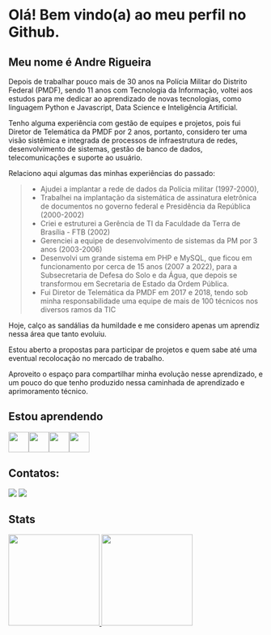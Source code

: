 # Olá! Bem vindo(a) ao meu perfil no Github.

<!--
**AndreRigueira/AndreRigueira** is a ✨ _special_ ✨ repository because its `README.md` (this file) appears on your GitHub profile.

Here are some ideas to get you started:

- 🔭 I’m currently working on ...
- 🌱 I’m currently learning ...
- 👯 I’m looking to collaborate on ...
- 🤔 I’m looking for help with ...
- 💬 Ask me about ...
- 📫 How to reach me: ...
- 😄 Pronouns: ...
- ⚡ Fun fact: ...
-->

  
## Meu nome é Andre Rigueira

Depois de trabalhar pouco mais de 30 anos na Polícia Militar do Distrito Federal (PMDF), sendo 11 anos com Tecnologia da Informação, voltei aos estudos para me dedicar ao aprendizado de novas tecnologias, como linguagem Python e Javascript, Data Science e Inteligência Artificial.

Tenho alguma experiência com gestão de equipes e projetos, pois fui Diretor de Telemática da PMDF por 2 anos, portanto, considero ter uma visão sistêmica e integrada de processos de infraestrutura de redes, desenvolvimento de sistemas, gestão de banco de dados, telecomunicações e suporte ao usuário.

Relaciono aqui algumas das minhas experiências do passado:
> * Ajudei a implantar a rede de dados da Polícia militar (1997-2000), 
> * Trabalhei na implantação da sistemática de assinatura eletrônica de documentos no governo federal e Presidência da República (2000-2002)
> * Criei e estruturei a Gerência de TI da Faculdade da Terra de Brasília - FTB (2002)
> * Gerenciei a equipe de desenvolvimento de sistemas da PM por 3 anos (2003-2006)
> * Desenvolvi um grande sistema em PHP e MySQL, que ficou em funcionamento por cerca de 15 anos (2007 a 2022), para a Subsecretaria de Defesa do Solo e da Água, que depois se transformou em Secretaria de Estado da Ordem Pública.
> * Fui Diretor de Telemática da PMDF em 2017 e 2018, tendo sob minha responsabilidade uma equipe de mais de 100 técnicos nos diversos ramos da TIC

Hoje, calço as sandálias da humildade e me considero apenas um aprendiz nessa área que tanto evoluiu.

Estou aberto a propostas para participar de projetos e quem sabe até uma eventual recolocação no mercado de trabalho.

Aproveito o espaço para compartilhar minha evolução nesse aprendizado, e um pouco do que tenho produzido nessa caminhada de aprendizado e aprimoramento técnico.

## Estou aprendendo
<img loading="lazy" src="https://cdn.jsdelivr.net/gh/devicons/devicon/icons/python/python-original.svg" width="40" height="40"/><img loading="lazy" src="https://cdn.jsdelivr.net/gh/devicons/devicon/icons/jupyter/jupyter-original.svg" width="40" height="40"/><img loading="lazy" src="https://cdn.jsdelivr.net/gh/devicons/devicon/icons/javascript/javascript-original.svg" width="40" height="40"/><img loading="lazy" src="https://cdn.jsdelivr.net/gh/devicons/devicon/icons/github/github-original.svg" width="40" height="40"/>

## Contatos:
<div>
<!-- <a href="https://www.youtube.com/seu-canal-youtube-aqui" target="_blank"><img loading="lazy" src="https://img.shields.io/badge/YouTube-FF0000?style=for-the-badge&logo=youtube&logoColor=white" target="_blank"></a>
<a href="https://instagram.com/seu-usuário-instagram-aqui" target="_blank"><img loading="lazy" src="https://img.shields.io/badge/-Instagram-%23E4405F?style=for-the-badge&logo=instagram&logoColor=white" target="_blank"></a>
<a href="https://www.twitch.tv/seu-usuário-aqui" target="_blank"><img loading="lazy" src="https://img.shields.io/badge/Twitch-9146FF?style=for-the-badge&logo=twitch&logoColor=white" target="_blank"></a> -->
<a href = "mailto:rigueira@gmail.com"><img loading="lazy" src="https://img.shields.io/badge/Gmail-D14836?style=for-the-badge&logo=gmail&logoColor=white" target="_blank"></a>
<a href="https://www.linkedin.com/in/andre-rigueira-16415381/" target="_blank"><img loading="lazy" src="https://img.shields.io/badge/-LinkedIn-%230077B5?style=for-the-badge&logo=linkedin&logoColor=white" target="_blank"></a>   
</div>

## Stats
<div>
<a href="https://github.com/AndreRigueira">
<img loading="lazy" height="180em" src="https://github-readme-stats.vercel.app/api/top-langs/?username=andrerigueira&layout=compact&langs_count=7&theme=dracula"/>
<img loading="lazy" height="180em" src="https://github-readme-stats.vercel.app/api?username=andrerigueira&show_icons=true&theme=dracula&include_all_commits=true&count_private=true"/>
</div>
